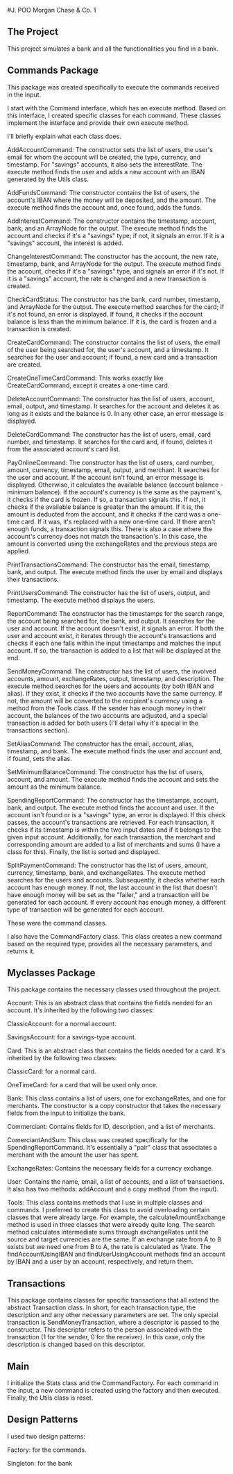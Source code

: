 #J. POO Morgan Chase & Co. 1
## The Project
This project simulates a bank and all the functionalities you find in a bank.
## Commands Package
This package was created specifically to execute the commands received in the input.

I start with the Command interface, which has an execute method. Based on this interface, I created specific classes for each command. These classes implement the interface and provide their own execute method.

I'll briefly explain what each class does.

AddAccountCommand: The constructor sets the list of users, the user's email for whom the account will be created, the type, currency, and timestamp. For "savings" accounts, it also sets the interestRate. The execute method finds the user and adds a new account with an IBAN generated by the Utils class.

AddFundsCommand: The constructor contains the list of users, the account's IBAN where the money will be deposited, and the amount. The execute method finds the account and, once found, adds the funds.

AddInterestCommand: The constructor contains the timestamp, account, bank, and an ArrayNode for the output. The execute method finds the account and checks if it's a "savings" type; if not, it signals an error. If it is a "savings" account, the interest is added.

ChangeInterestCommand: The constructor has the account, the new rate, timestamp, bank, and ArrayNode for the output. The execute method finds the account, checks if it's a "savings" type, and signals an error if it's not. If it is a "savings" account, the rate is changed and a new transaction is created.

CheckCardStatus: The constructor has the bank, card number, timestamp, and ArrayNode for the output. The execute method searches for the card; if it's not found, an error is displayed. If found, it checks if the account balance is less than the minimum balance. If it is, the card is frozen and a transaction is created.

CreateCardCommand: The constructor contains the list of users, the email of the user being searched for, the user's account, and a timestamp. It searches for the user and account; if found, a new card and a transaction are created.

CreateOneTimeCardCommand: This works exactly like CreateCardCommand, except it creates a one-time card.

DeleteAccountCommand: The constructor has the list of users, account, email, output, and timestamp. It searches for the account and deletes it as long as it exists and the balance is 0. In any other case, an error message is displayed.

DeleteCardCommand: The constructor has the list of users, email, card number, and timestamp. It searches for the card and, if found, deletes it from the associated account's card list.

PayOnlineCommand: The constructor has the list of users, card number, amount, currency, timestamp, email, output, and merchant. It searches for the user and account. If the account isn't found, an error message is displayed. Otherwise, it calculates the available balance (account balance - minimum balance). If the account's currency is the same as the payment's, it checks if the card is frozen. If so, a transaction signals this. If not, it checks if the available balance is greater than the amount. If it is, the amount is deducted from the account, and it checks if the card was a one-time card. If it was, it's replaced with a new one-time card. If there aren't enough funds, a transaction signals this. There is also a case where the account's currency does not match the transaction's. In this case, the amount is converted using the exchangeRates and the previous steps are applied.

PrintTransactionsCommand: The constructor has the email, timestamp, bank, and output. The execute method finds the user by email and displays their transactions.

PrintUsersCommand: The constructor has the list of users, output, and timestamp. The execute method displays the users.

ReportCommand: The constructor has the timestamps for the search range, the account being searched for, the bank, and output. It searches for the user and account. If the account doesn't exist, it signals an error. If both the user and account exist, it iterates through the account's transactions and checks if each one falls within the input timestamps and matches the input account. If so, the transaction is added to a list that will be displayed at the end.

SendMoneyCommand: The constructor has the list of users, the involved accounts, amount, exchangeRates, output, timestamp, and description. The execute method searches for the users and accounts (by both IBAN and alias). If they exist, it checks if the two accounts have the same currency. If not, the amount will be converted to the recipient's currency using a method from the Tools class. If the sender has enough money in their account, the balances of the two accounts are adjusted, and a special transaction is added for both users (I'll detail why it's special in the transactions section).

SetAliasCommand: The constructor has the email, account, alias, timestamp, and bank. The execute method finds the user and account and, if found, sets the alias.

SetMinimumBalanceCommand: The constructor has the list of users, account, and amount. The execute method finds the account and sets the amount as the minimum balance.

SpendingReportCommand: The constructor has the timestamps, account, bank, and output. The execute method finds the account and user. If the account isn't found or is a "savings" type, an error is displayed. If this check passes, the account's transactions are retrieved. For each transaction, it checks if its timestamp is within the two input dates and if it belongs to the given input account. Additionally, for each transaction, the merchant and corresponding amount are added to a list of merchants and sums (I have a class for this). Finally, the list is sorted and displayed.

SplitPaymentCommand: The constructor has the list of users, amount, currency, timestamp, bank, and exchangeRates. The execute method searches for the users and accounts. Subsequently, it checks whether each account has enough money. If not, the last account in the list that doesn't have enough money will be set as the "failer," and a transaction will be generated for each account. If every account has enough money, a different type of transaction will be generated for each account.

These were the command classes.

I also have the CommandFactory class. This class creates a new command based on the required type, provides all the necessary parameters, and returns it.

## Myclasses Package

This package contains the necessary classes used throughout the project.

Account: This is an abstract class that contains the fields needed for an account. It's inherited by the following two classes:

ClassicAccount: for a normal account.

SavingsAccount: for a savings-type account.

Card: This is an abstract class that contains the fields needed for a card. It's inherited by the following two classes:

ClassicCard: for a normal card.

OneTimeCard: for a card that will be used only once.

Bank: This class contains a list of users, one for exchangeRates, and one for merchants. The constructor is a copy constructor that takes the necessary fields from the input to initialize the bank.

Commerciant: Contains fields for ID, description, and a list of merchants.

ComerciantAndSum: This class was created specifically for the SpendingReportCommand. It's essentially a "pair" class that associates a merchant with the amount the user has spent.

ExchangeRates: Contains the necessary fields for a currency exchange.

User: Contains the name, email, a list of accounts, and a list of transactions. It also has two methods: addAccount and a copy method (from the input).

Tools: This class contains methods that I use in multiple classes and commands. I preferred to create this class to avoid overloading certain classes that were already large. For example, the calculateAmountExchange method is used in three classes that were already quite long. The search method calculates intermediate sums through exchangeRates until the source and target currencies are the same. If an exchange rate from A to B exists but we need one from B to A, the rate is calculated as 1/rate. The findAccountUsingIBAN and findUserUsingAccount methods find an account by IBAN and a user by an account, respectively, and return them.

## Transactions

This package contains classes for specific transactions that all extend the abstract Transaction class. In short, for each transaction type, the description and any other necessary parameters are set. The only special transaction is SendMoneyTransaction, where a descriptor is passed to the constructor. This descriptor refers to the person associated with the transaction (1 for the sender, 0 for the receiver). In this case, only the description is changed based on this descriptor.

## Main

I initialize the Stats class and the CommandFactory. For each command in the input, a new command is created using the factory and then executed. Finally, the Utils class is reset.

## Design Patterns
I used two design patterns:

Factory: for the commands.

Singleton: for the bank
